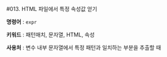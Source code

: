 #013. HTML 파일에서 특정 속성값 얻기  

**명령어** : `expr`

**키워드** : 패턴매치, 문자열, HTML, 속성

**사용처** : 변수 내부 문자열에서 특정 패턴과 일치하는 부분을 추출할 때

